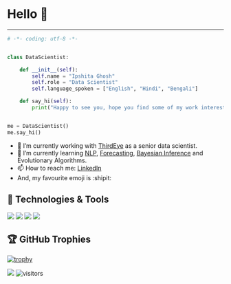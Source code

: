 # Hello 👋 

<hr>

```python
# -*- coding: utf-8 -*-


class DataScientist:

    def __init__(self):
        self.name = "Ipshita Ghosh"
        self.role = "Data Scientist"
        self.language_spoken = ["English", "Hindi", "Bengali"]

    def say_hi(self):
        print("Happy to see you, hope you find some of my work interesting.")


me = DataScientist()
me.say_hi()
```

- 🔭 I’m currently working with [ThirdEye](https://github.com/ThirdEyeData) as a senior data scientist.
- 🌱 I’m currently learning [NLP](https://github.com/ipshitag/Natural-Language-Processing), [Forecasting](https://github.com/ipshitag/Forecasting), [Bayesian Inference](https://github.com/ipshitag/Probabilistic-Programming-and-Bayesian-Methods-for-Hackers) and Evolutionary Algorithms.
- 📫 How to reach me: [LinkedIn](https://www.linkedin.com/in/ipshitaghosh13/)
- And, my favourite emoji is :shipit:

## 🔧 Technologies & Tools

![](https://img.shields.io/badge/Code-Python-informational?style=flat&logo=python&logoColor=white&color=6aa6f8)
![](https://img.shields.io/badge/Code-R-informational?style=flat&logo=R&logoColor=white&color=6aa6f8)
![](https://img.shields.io/badge/Editor-VS_Code-informational?style=flat&logo=visual-studio-code&logoColor=white&color=6aa6f8)
![](https://img.shields.io/badge/Editor-Jupyter-informational?style=flat&logo=Jupyter-code&logoColor=white&color=6aa6f8)

<!-- ## &#x1f4c8; GitHub Stats

<a href="https://github.com/Zhenye-Na/Zhenye-Na">
  <img align="center" src="https://github-readme-stats.vercel.app/api/top-langs/?username=ipshitag&title_color=6aa6f8&text_color=8a919a&icon_color=6aa6f8" alt="Ipshita's GitHub Stats" />
</a>

<a href="https://github.com/Zhenye-Na/Zhenye-Na">
  <img align="center" src="https://github-readme-stats.vercel.app/api?username=ipshitag&show_icons=true&line_height=27&count_private=true&title_color=6aa6f8&text_color=8a919a&icon_color=6aa6f8" alt="Ipshita's GitHub Stats" />
</a> -->


## 🏆 GitHub Trophies

[![trophy](https://github-profile-trophy.vercel.app/?username=ipshitag&column=7)](https://github.com/ryo-ma/github-profile-trophy)

![](https://img.shields.io/github/stars/ipshitag?affiliations=OWNER&style=social) ![visitors](https://visitor-badge.laobi.icu/badge?page_id=ipshitag.ipshitag)
